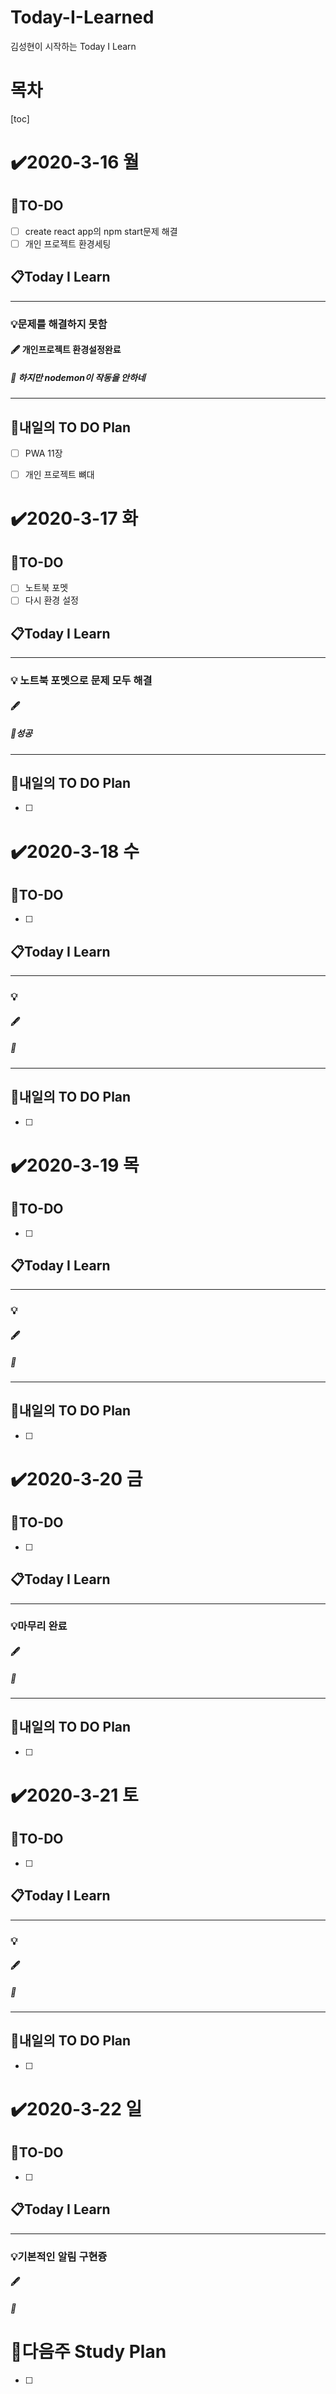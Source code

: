 # Today-I-Learned

김성현이 시작하는 Today I Learn

# 목차

[toc]	

# :heavy_check_mark:2020-3-16 월

## 📝TO-DO

- [ ] create react app의 npm start문제 해결
- [ ] 개인 프로젝트 환경세팅

## 📋Today I Learn

-----------

### 💡문제를 해결하지 못함

#### :fountain_pen: 개인프로젝트 환경설정완료 

##### :ticket: 하지만 nodemon이 작동을 안하네

----------

## 🔎내일의 TO DO Plan

- [ ] PWA 11장 
- [ ] 개인 프로젝트 뼈대



# :heavy_check_mark:2020-3-17 화

## 📝TO-DO

- [ ] 노트북 포멧
- [ ] 다시 환경 설정

## 📋Today I Learn

-----------

### 💡 노트북 포멧으로 문제 모두 해결

#### :fountain_pen: 

##### :ticket:성공

----------

## 🔎내일의 TO DO Plan

- [ ] 



# :heavy_check_mark:2020-3-18 수

## 📝TO-DO

- [ ] 

## 📋Today I Learn

-----------

### 💡

#### :fountain_pen: 

##### :ticket:

----------

## 🔎내일의 TO DO Plan

- [ ] 



# :heavy_check_mark:2020-3-19 목

## 📝TO-DO

- [ ] 

## 📋Today I Learn

-----------

### 💡

#### :fountain_pen: 

##### :ticket:

----------

## 🔎내일의 TO DO Plan

- [ ] 



# :heavy_check_mark:2020-3-20 금

## 📝TO-DO

- [ ] 

## 📋Today I Learn

-----------

### 💡마무리 완료

#### :fountain_pen: 

##### :ticket:

----------

## 🔎내일의 TO DO Plan

- [ ] 



# :heavy_check_mark:2020-3-21 토

## 📝TO-DO

- [ ] 

## 📋Today I Learn

-----------

### 💡

#### :fountain_pen: 

##### :ticket:

----------

## 🔎내일의 TO DO Plan

- [ ] 

# :heavy_check_mark:2020-3-22 일

## 📝TO-DO

- [ ]  

## 📋Today I Learn

-----------

### 💡기본적인 알림 구현즁

#### :fountain_pen: 

##### :ticket:







# 🌈다음주 Study Plan

- [ ] 